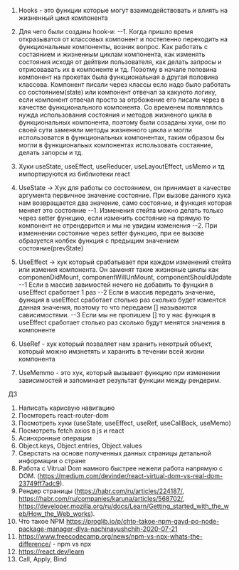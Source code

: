1. Hooks - это функции которые могут взаимодействовать и влиять на жизненный цикл компонента
2. Для чего были созданы hook-и:
   --1. Когда пришло время откразыватся от классовых компонент и постепенно переходить на функциональные компоненты, возник вопрос.
   Как работать с состаянием и жизненным циклам компонента, как изменять состояния исходя от дейтвии пользователя, как делать запросы и отрисовавать их в компоненте и тд. Поэотму в начале половина компонент на прокетах была функциональная а другая половина классова. Компонент писали через классы есло надо было работать со состоянием(state) или компонент отвечал за какуюто логику, если компонент отвечал просто за отрбожение его писали через в качестве функционального компонента. Со временем появллялсь нужда использования состояния и методов жизненого цикла в функциональных компонента, поэтому были созаданы хуки, они по своей сути заменяли методы жизненного цикла и могли использоватся в функциональных компонентах, таким образом бы могли в функциональых компонентах использовать состаяние, делать запорсы и тд.
3. Хуки useState, useEffect, useReducer, useLayoutEffect, usMemo и тд импортируются из библиотеки react
4. UseState -> Хук для работы со состоянием, он принимает в качестве аргумента первичное значение состояние. При вызове данного хука нам возвращается два значение, само состояние, и функция которая меняет это состояние
   --1. Изменения стейта можно делать только через setter функцию, если изменить состояние на прямую то компонент не отрендерится и мы не увидим изменения
   --2. При изменнении состояние через setter функцию, при ее вызове образуется колбек функция с предыщим значением состояние(prevState)

5. UseEffect -> хук который срабатывает при каждом изменений стейта или измения компонента. Он заменят такие жизненые циклы как componenDidMount, componentWillUnMount, componentShouldUpdate
   --1 Если в массив завимостей нечего не добавить то фунцкия в useEffect сработает 1 раз
   --2 Если в массив передать значение, функция в useEffect сработает столько раз сколько будет изментся данная значения, поэтому то что передаем [] называются сависимостями.
   --3 Если мы не пропишем [] то у нас функция в useEffect сработает столько раз сколько будут менятся значения в компоненте

6. UseRef - хук который позваляет нам хранить некотрый объект, который можно имзнетять и харанить в течении всей жизни компонента

7. UseMemmo - это хук, который вызывает функцию при изменении зависимостей и запоминает результат функции между рендерим.

ДЗ

1. Написать карисвую навигацию
2. Посмтореть react-router-dom
3. Посмотреть хуки (useState, useEffect, useRef, useCallBack, useMemo)
4. Посмотреть fetch axios в js и react
5. Асинхронные операции
6. Object.keys, Object.entries, Object.values
7. Сверстать на основе полученных данных страницы детальной информации о стране
8. Работа с Vitrual Dom намного быстрее нежели работа напрямую с DOM. (https://medium.com/devinder/react-virtual-dom-vs-real-dom-23749ff7adc9).
9. Рендер страницы (https://habr.com/ru/articles/224187/, https://habr.com/ru/companies/karuna/articles/568702/, https://developer.mozilla.org/ru/docs/Learn/Getting_started_with_the_web/How_the_Web_works).
10. Что такое NPM https://proglib.io/p/chto-takoe-npm-gayd-po-node-package-manager-dlya-nachinayushchih-2020-07-21
11. https://www.freecodecamp.org/news/npm-vs-npx-whats-the-difference/ - npm vs npx
12. https://react.dev/learn
13. Call, Apply, Bind

